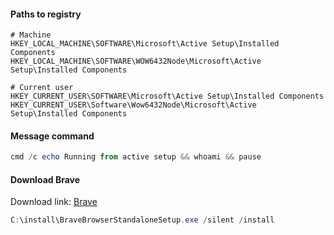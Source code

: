 #### Paths to registry
```
# Machine
HKEY_LOCAL_MACHINE\SOFTWARE\Microsoft\Active Setup\Installed Components
HKEY_LOCAL_MACHINE\SOFTWARE\WOW6432Node\Microsoft\Active Setup\Installed Components

# Current user
HKEY_CURRENT_USER\SOFTWARE\Microsoft\Active Setup\Installed Components
HKEY_CURRENT_USER\Software\Wow6432Node\Microsoft\Active Setup\Installed Components
```

#### Message command
```powershell
cmd /c echo Running from active setup && whoami && pause
```

#### Download Brave
Download link: [Brave](https://github.com/brave/brave-browser) <br />

```powershell
C:\install\BraveBrowserStandaloneSetup.exe /silent /install
```

